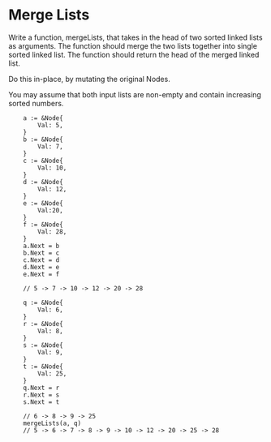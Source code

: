 # Merge Lists

Write a function, mergeLists, that takes in the head of two sorted linked lists as arguments. The function should merge the two lists together into single sorted linked list. The function should return the head of the merged linked list.

Do this in-place, by mutating the original Nodes.

You may assume that both input lists are non-empty and contain increasing sorted numbers.

```
    a := &Node{
		Val: 5,
	}
	b := &Node{
		Val: 7,
	}
	c := &Node{
		Val: 10,
	}
	d := &Node{
		Val: 12,
	}
	e := &Node{
		Val:20,
	}
	f := &Node{
		Val: 28,
	}
	a.Next = b
	b.Next = c
	c.Next = d
	d.Next = e
	e.Next = f

    // 5 -> 7 -> 10 -> 12 -> 20 -> 28

	q := &Node{
		Val: 6,
	}
	r := &Node{
		Val: 8,
	}
	s := &Node{
		Val: 9,
	}
	t := &Node{
		Val: 25,
	}
	q.Next = r
	r.Next = s
	s.Next = t

    // 6 -> 8 -> 9 -> 25
    mergeLists(a, q)
    // 5 -> 6 -> 7 -> 8 -> 9 -> 10 -> 12 -> 20 -> 25 -> 28
```
